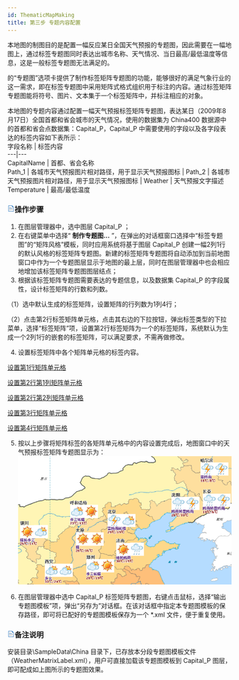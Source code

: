 ```yaml
---
id: ThematicMapMaking
title: 第三步 专题内容配置
---
```

本地图的制图目的是配置一幅反应某日全国天气预报的专题图，因此需要在一幅地图上，通过标签专题图同时表达出城市名称、天气情况、当日最高/最低温度等信息，这是一般标签专题图无法满足的。

的“专题图”选项卡提供了制作标签矩阵专题图的功能，能够很好的满足气象行业的这一需求，即在标签专题图中采用矩阵式格式组织用于标注的内容。通过标签矩阵专题图能将符号、图片、文本集于一个标签矩阵中，并标注相应的对象。

本地图的专题内容通过配置一幅天气预报标签矩阵专题图，表达某日（2009年8月17日）全国首都和省会城市的天气情况，使用的数据集为 China400
数据源中的首都和省会点数据集：Capital_P，Capital_P 中需要使用的字段以及各字段表达的标签内容如下表所示：    
字段名称 | 标签内容  
---|---  
CapitalName | 首都、省会名称  
Path_1 | 各城市天气预报图片相对路径，用于显示天气预报图标 | Path_2 | 各城市天气预报图片相对路径，用于显示天气预报图标 |
Weather | 天气预报文字描述  
Temperature | 最高/最低温度

### ![](../../img/read.gif)操作步骤

1. 在图层管理器中，选中图层 Capital_P ；
2. 在右键菜单中选择“ **制作专题图...** ”，在弹出的对话框窗口选择中“标签专题图”的“矩阵风格”模板，同时应用系统将基于图层 Capital_P 创建一幅2列1行的默认风格的标签矩阵专题图。新建的标签矩阵专题图将自动添加到当前地图窗口中作为一个专题图层显示于地图的最上层，同时在图层管理器中也会相应地增加该标签矩阵专题图图层结点；
3. 根据该标签矩阵专题图需要表达的专题信息，以及数据集 Capital_P 的字段属性，设计标签矩阵的行数和列数。 

（1）选中默认生成的标签矩阵，设置矩阵的行列数为1列4行；

（2）点击第2行标签矩阵单元格，点击其右边的下拉按钮，弹出标签类型的下拉菜单，选择“标签矩阵”项，设置第2行标签矩阵为一个的标签矩阵，系统默认为生成一个2列1行的嵌套的标签矩阵，可以满足要求，不需再做修改。

4. 设置标签矩阵中各个矩阵单元格的标签内容。 

 [设置第1行矩阵单元格](LabelMatrix1)

 [设置第2行第1列矩阵单元格](LabelMatrix2_1)

 [设置第2行第2列矩阵单元格](LabelMatrix2_2)

 [设置第3行矩阵单元格](LabelMatrix3)

 [设置第4行矩阵单元格](LabelMatrix4)

 5. 按以上步骤将矩阵标签的各矩阵单元格中的内容设置完成后，地图窗口中的天气预报标签矩阵专题图显示为：   
  ![](img/ResultMap.png)  
  
6. 在图层管理器中选中 Capital_P 标签矩阵专题图，右键点击鼠标，选择“输出专题图模板”项，弹出“另存为”对话框。在该对话框中指定本专题图模板的保存路径，即可将已配好的专题图模板保存为一个 *.xml 文件，便于重复使用。 

### ![](../../img/read.gif)备注说明

安装目录\SampleData\China 目录下，已存放本分段专题图模板文件（WeatherMatrixLabel.xml），用户可直接加载该专题图模板到 Capital_P 图层，即可配成如上图所示的专题图效果。



